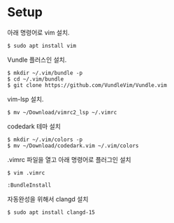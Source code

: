 # Setup

아래 명령어로 vim 설치.
```
$ sudo apt install vim
```

Vundle 플러스인 설치.
```
$ mkdir ~/.vim/bundle -p
$ cd ~/.vim/bundle
$ git clone https://github.com/VundleVim/Vundle.vim
```

vim-lsp 설치.
```
$ mv ~/Download/vimrc2_lsp ~/.vimrc
```

codedark 테마 설치
```
$ mkdir ~/.vim/colors -p
$ mv ~/Download/codedark.vim ~/.vim/colors
```

.vimrc 파일을 열고 아래 명령어로 플러그인 설치
```
$ vim .vimrc
```

`:BundleInstall`

자동완성을 위해서 clangd 설치
```
$ sudo apt install clangd-15
```

